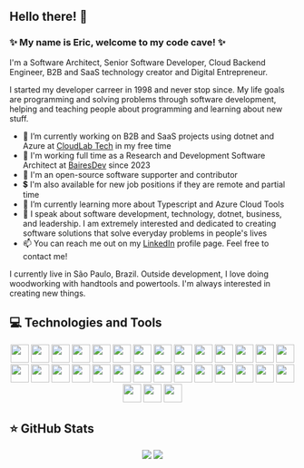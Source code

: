 ## Hello there! 👋

### ✨ My name is Eric, welcome to my code cave! ✨

I'm a Software Architect, Senior Software Developer, Cloud Backend Engineer, B2B and SaaS technology creator and Digital Entrepreneur.

I started my developer carreer in 1998 and never stop since. My life goals are programming and solving problems through software development, helping and teaching people about programming and learning about new stuff.

- 🔭 I’m currently working on B2B and SaaS projects using dotnet and Azure at [CloudLab Tech](https://github.com/cloudlabtech) in my free time
- 🔭 I'm working full time as a Research and Development Software Architect at [BairesDev](https://www.bairesdev.com/) since 2023
- 💖 I'm an open-source software supporter and contributor
- 💲 I'm also available for new job positions if they are remote and partial time
- 🌱 I’m currently learning more about Typescript and Azure Cloud Tools
- 💬 I speak about software development, technology, dotnet, business, and leadership. I am extremely interested and dedicated to creating software solutions that solve everyday problems in people's lives
- 📫 You can reach me out on my [LinkedIn](https://www.linkedin.com/in/ericrda/) profile page. Feel free to contact me!

I currently live in São Paulo, Brazil. Outside development, I love doing woodworking with handtools and powertools. I'm always interested in creating new things.

## 💻 Technologies and Tools
<p align="center">
  <img src="https://img.shields.io/badge/Microsoft-5E5E5E.svg?&style=for-the-badge&logo=microsoft&logoColor=white" height="32"/>
  <img src="https://img.shields.io/badge/Linux-FCC624.svg?&style=for-the-badge&logo=linux&logoColor=black" height="32"/>
  <img src="https://img.shields.io/badge/.NET-512BD4.svg?&style=for-the-badge&logo=dotnet&logoColor=white" height="32"/>
  <img src="https://img.shields.io/badge/C%23%20-239120.svg?&style=for-the-badge&logo=csharp&logoColor=white" height="32"/>
  <img src="https://img.shields.io/badge/Visual%20Studio-5C2D91.svg?&style=for-the-badge&logo=visualstudio&logoColor=white" height="32"/>
  <img src="https://img.shields.io/badge/Visual%20Studio%20Code-007ACC.svg?&style=for-the-badge&logo=visualstudiocode&logoColor=white" height="32"/>  
  <img src="https://img.shields.io/badge/YAML-CB171E.svg?&style=for-the-badge&logo=yaml&logoColor=white" height="32"/>
  <img src="https://img.shields.io/badge/Microsoft%20Azure-0078D4.svg?&style=for-the-badge&logo=microsoftazure&logoColor=white" height="32"/>  
  <img src="https://img.shields.io/badge/Git-F05032.svg?&style=for-the-badge&logo=git&logoColor=white" height="32"/>
  <img src="https://img.shields.io/badge/GitHub-181717.svg?&style=for-the-badge&logo=github&logoColor=white" height="32"/>
  <img src="https://img.shields.io/badge/GitHub%20Pages-222222.svg?&style=for-the-badge&logo=githubpages&logoColor=white" height="32"/>
  <img src="https://img.shields.io/badge/GitHub%20Actions-2088FF.svg?&style=for-the-badge&logo=githubactions&logoColor=white" height="32"/>
  <img src="https://img.shields.io/badge/Azure%20DevOps-0078D7.svg?&style=for-the-badge&logo=azureartifacts&logoColor=white" height="32"/>
  <img src="https://img.shields.io/badge/Azure%20Artifacts-CB2E6D.svg?&style=for-the-badge&logo=azuredevops&logoColor=white" height="32"/>
  <img src="https://img.shields.io/badge/Azure%20Pipelines-2560E0.svg?&style=for-the-badge&logo=azurepipelines&logoColor=white" height="32"/>
  <img src="https://img.shields.io/badge/Azure%20Functions-0062AD.svg?&style=for-the-badge&logo=azurefunctions&logoColor=white" height="32"/>  
  <img src="https://img.shields.io/badge/NuGet-004880.svg?&style=for-the-badge&logo=nuget&logoColor=white" height="32"/>
  <img src="https://img.shields.io/badge/Docker-2496ED.svg?&style=for-the-badge&logo=docker&logoColor=white" height="32"/>
  <img src="https://img.shields.io/badge/Kubernetes-326CE5.svg?&style=for-the-badge&logo=kubernetes&logoColor=white" height="32"/>
  <img src="https://img.shields.io/badge/RabbitMQ-FF6600.svg?&style=for-the-badge&logo=rabbitmq&logoColor=white" height="32"/>  
  <img src="https://img.shields.io/badge/Redis-DC382D.svg?&style=for-the-badge&logo=redis&logoColor=white" height="32"/>
  <img src="https://img.shields.io/badge/Microsoft%20SQL%20Server-CC2927.svg?&style=for-the-badge&logo=microsoftsqlserver&logoColor=white" height="32"/>
  <img src="https://img.shields.io/badge/Oracle-F80000.svg?&style=for-the-badge&logo=oracle&logoColor=white" height="32"/>
  <img src="https://img.shields.io/badge/MongoDB-47A248.svg?&style=for-the-badge&logo=mongodb&logoColor=white" height="32"/>
  <img src="https://img.shields.io/badge/MySQL-4479A1.svg?&style=for-the-badge&logo=mysql&logoColor=white" height="32"/>
  <img src="https://img.shields.io/badge/PostgreSQL-4169E1.svg?&style=for-the-badge&logo=postgresql&logoColor=white" height="32"/>
  <img src="https://img.shields.io/badge/Delphi-EE1F35.svg?&style=for-the-badge&logo=delphi&logoColor=white" height="32"/>
  <img src="https://img.shields.io/badge/Powershell-5391FE.svg?&style=for-the-badge&logo=powershell&logoColor=white" height="32"/>
  <img src="https://img.shields.io/badge/Bash-4EAA25.svg?&style=for-the-badge&logo=gnubash&logoColor=white" height="32"/>
  <img src="https://img.shields.io/badge/Postman-FF6C37.svg?&style=for-the-badge&logo=postman&logoColor=white" height="32"/>
  <img src="https://img.shields.io/badge/Blender-F5792A.svg?&style=for-the-badge&logo=blender&logoColor=white" height="32"/>
</p>  

## ⭐ GitHub Stats
<p align = "center">
  <img src = "https://github-readme-stats.vercel.app/api?username=edarruiz&show_icons=true&theme=github_dark&line_height=27&count_private=true">
  <img src = "https://github-readme-stats.vercel.app/api/top-langs/?username=edarruiz&html&theme=github_dark&layout=compact">
</p>

